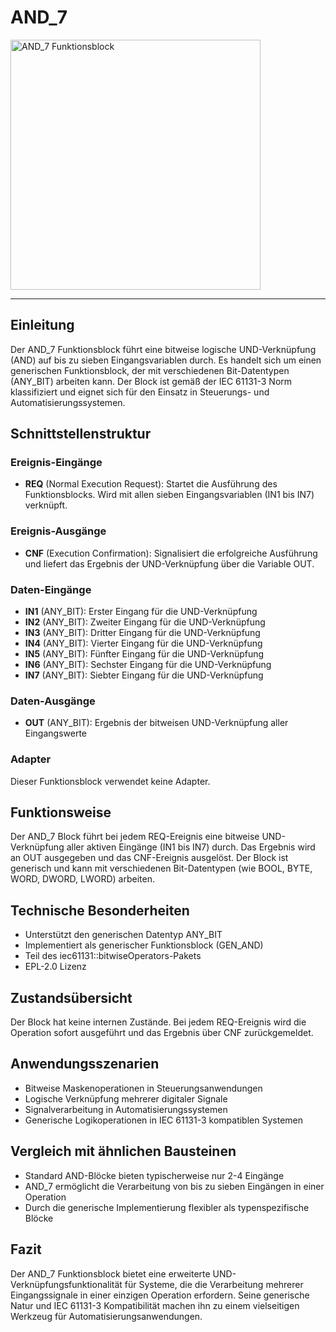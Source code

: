 # AND_7

<img width="400"  alt="AND_7 Funktionsblock" src="https://github.com/user-attachments/assets/9a02ba15-147c-453c-8863-5c788310e656" />


* * * * * * * * * *

## Einleitung
Der AND_7 Funktionsblock führt eine bitweise logische UND-Verknüpfung (AND) auf bis zu sieben Eingangsvariablen durch. Es handelt sich um einen generischen Funktionsblock, der mit verschiedenen Bit-Datentypen (ANY_BIT) arbeiten kann. Der Block ist gemäß der IEC 61131-3 Norm klassifiziert und eignet sich für den Einsatz in Steuerungs- und Automatisierungssystemen.

## Schnittstellenstruktur

### **Ereignis-Eingänge**
- **REQ** (Normal Execution Request): Startet die Ausführung des Funktionsblocks. Wird mit allen sieben Eingangsvariablen (IN1 bis IN7) verknüpft.

### **Ereignis-Ausgänge**
- **CNF** (Execution Confirmation): Signalisiert die erfolgreiche Ausführung und liefert das Ergebnis der UND-Verknüpfung über die Variable OUT.

### **Daten-Eingänge**
- **IN1** (ANY_BIT): Erster Eingang für die UND-Verknüpfung
- **IN2** (ANY_BIT): Zweiter Eingang für die UND-Verknüpfung
- **IN3** (ANY_BIT): Dritter Eingang für die UND-Verknüpfung
- **IN4** (ANY_BIT): Vierter Eingang für die UND-Verknüpfung
- **IN5** (ANY_BIT): Fünfter Eingang für die UND-Verknüpfung
- **IN6** (ANY_BIT): Sechster Eingang für die UND-Verknüpfung
- **IN7** (ANY_BIT): Siebter Eingang für die UND-Verknüpfung

### **Daten-Ausgänge**
- **OUT** (ANY_BIT): Ergebnis der bitweisen UND-Verknüpfung aller Eingangswerte

### **Adapter**
Dieser Funktionsblock verwendet keine Adapter.

## Funktionsweise
Der AND_7 Block führt bei jedem REQ-Ereignis eine bitweise UND-Verknüpfung aller aktiven Eingänge (IN1 bis IN7) durch. Das Ergebnis wird an OUT ausgegeben und das CNF-Ereignis ausgelöst. Der Block ist generisch und kann mit verschiedenen Bit-Datentypen (wie BOOL, BYTE, WORD, DWORD, LWORD) arbeiten.

## Technische Besonderheiten
- Unterstützt den generischen Datentyp ANY_BIT
- Implementiert als generischer Funktionsblock (GEN_AND)
- Teil des iec61131::bitwiseOperators-Pakets
- EPL-2.0 Lizenz

## Zustandsübersicht
Der Block hat keine internen Zustände. Bei jedem REQ-Ereignis wird die Operation sofort ausgeführt und das Ergebnis über CNF zurückgemeldet.

## Anwendungsszenarien
- Bitweise Maskenoperationen in Steuerungsanwendungen
- Logische Verknüpfung mehrerer digitaler Signale
- Signalverarbeitung in Automatisierungssystemen
- Generische Logikoperationen in IEC 61131-3 kompatiblen Systemen

## Vergleich mit ähnlichen Bausteinen
- Standard AND-Blöcke bieten typischerweise nur 2-4 Eingänge
- AND_7 ermöglicht die Verarbeitung von bis zu sieben Eingängen in einer Operation
- Durch die generische Implementierung flexibler als typenspezifische Blöcke

## Fazit
Der AND_7 Funktionsblock bietet eine erweiterte UND-Verknüpfungsfunktionalität für Systeme, die die Verarbeitung mehrerer Eingangssignale in einer einzigen Operation erfordern. Seine generische Natur und IEC 61131-3 Kompatibilität machen ihn zu einem vielseitigen Werkzeug für Automatisierungsanwendungen.
